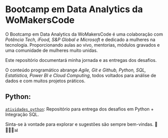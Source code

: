 # Bootcamp em Data Analytics da WoMakersCode

O Bootcamp em Data Analytics da WoMakersCode é uma colaboração com *Potência Tech, iFood, S&P Global e Microsoft* e dedicado a mulheres na tecnologia. Proporcionando aulas ao vivo, mentorias, módulos gravados e uma comunidade de mulheres muito unidas.

Este repositório documentará minha jornada e as entregas dos desafios. 
 
O conteúdo programático abrange *Agile, Git e Github, Python, SQL, Estatística, Power BI e Cloud Computing*, todos voltados para análise de dados e com muitos projetos práticos.

## Python:
[`atividades_python`](https://github.com/milexias/bootcamp_data_analytics/tree/main/atividades_python): Repositório para entrega dos desafios em Python + Integração SQL. 

Sinta-se à vontade para explorar e sugestões são sempre bem-vindas. 🚀👩🏻‍💻📊
